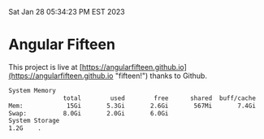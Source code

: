 Sat Jan 28 05:34:23 PM EST 2023

# Angular Fifteen


This project is live at [https://angularfifteen.github.io](https://angularfifteen.github.io "fifteen!") thanks to Github.

```bash
System Memory
               total        used        free      shared  buff/cache   available
Mem:            15Gi       5.3Gi       2.6Gi       567Mi       7.4Gi       9.1Gi
Swap:          8.0Gi       2.0Gi       6.0Gi
System Storage
1.2G	.
